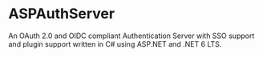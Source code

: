 # ASPAuthServer
An OAuth 2.0 and OIDC compliant Authentication Server with SSO support and plugin support written in C# using ASP.NET and .NET 6 LTS.
